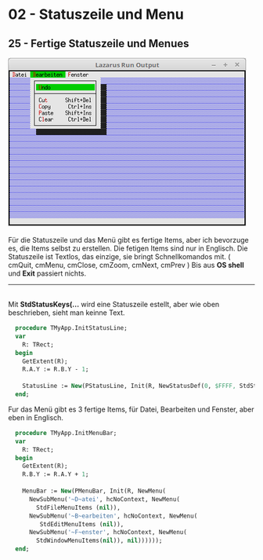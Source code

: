 # 02 - Statuszeile und Menu
## 25 - Fertige Statuszeile und Menues

<img src="image.png" alt="Selfhtml"><br><br>
Für die Statuszeile und das Menü gibt es fertige Items, aber ich bevorzuge es, die Items selbst zu erstellen.
Die fetigen Items sind nur in Englisch.
Die Statuszeile ist Textlos, das einzige, sie bringt Schnellkomandos mit. ( cmQuit, cmMenu, cmClose, cmZoom, cmNext, cmPrev )
Bis aus <b>OS shell</b> und <b>Exit</b> passiert nichts.
<hr><br>
Mit <b>StdStatusKeys(...</b> wird eine Statuszeile estellt, aber wie oben beschrieben, sieht man keinne Text.

```pascal
  procedure TMyApp.InitStatusLine;
  var
    R: TRect;
  begin
    GetExtent(R);
    R.A.Y := R.B.Y - 1;

    StatusLine := New(PStatusLine, Init(R, NewStatusDef(0, $FFFF, StdStatusKeys(nil), nil)));
  end;
```

Fur das Menü gibt es 3 fertige Items, für Datei, Bearbeiten und Fenster, aber eben in Englisch.

```pascal
  procedure TMyApp.InitMenuBar;
  var
    R: TRect;
  begin
    GetExtent(R);
    R.B.Y := R.A.Y + 1;

    MenuBar := New(PMenuBar, Init(R, NewMenu(
      NewSubMenu('~D~atei', hcNoContext, NewMenu(
        StdFileMenuItems (nil)),
      NewSubMenu('~B~earbeiten', hcNoContext, NewMenu(
         StdEditMenuItems (nil)),
      NewSubMenu('~F~enster', hcNoContext, NewMenu(
        StdWindowMenuItems(nil)), nil))))));
  end;
```


